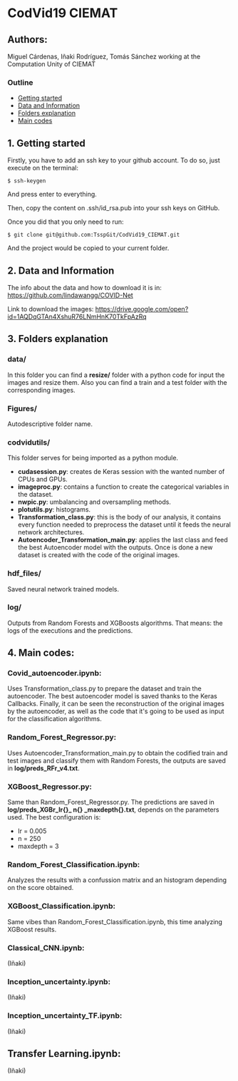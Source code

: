 # CodVid19 CIEMAT

## Authors: 
Miguel Cárdenas, Iñaki Rodríguez, Tomás Sánchez working at the Computation Unity of CIEMAT

### Outline
* [Getting started](#1-getting-started)
* [Data and Information](#2-data-and-information)
* [Folders explanation](#3-folders-explanation)
* [Main codes](#4-main-codes)

## 1. Getting started
Firstly, you have to add an ssh key to your github account. To do so, just execute on the terminal:
```
$ ssh-keygen
```
And press enter to everything.

Then, copy the content on .ssh/id_rsa.pub into your ssh keys on GitHub.

Once you did that you only need to run:
```
$ git clone git@github.com:TsspGit/CodVid19_CIEMAT.git
```
And the project would be copied to your current folder.

## 2. Data and Information
The info about the data and how to download it is in:
https://github.com/lindawangg/COVID-Net

Link to download the images:
https://drive.google.com/open?id=1AQDqGTAn4XshuR76LNmHnK70TkFpAzRq

## 3. Folders explanation
### data/
In this folder you can find a **resize/** folder with a python code for input the images and resize them. Also you can find a train and a test folder with the corresponding images.

### Figures/
Autodescriptive folder name.

### codvidutils/
This folder serves for being imported as a python module. 
- **cudasession.py**: creates de Keras session with the wanted number of CPUs and GPUs.
- **imageproc.py**: contains a function to create the categorical variables in the dataset.
- **nwpic.py**: umbalancing and oversampling methods.
- **plotutils.py**: histograms.
- **Transformation_class.py**: this is the body of our analysis, it contains every function needed to preprocess the dataset until it feeds the neural network architectures.
- **Autoencoder_Transformation_main.py**: applies the last class and feed the best Autoencoder model with the outputs. Once is done a new dataset is created with the code of the original images.

### hdf_files/
Saved neural network trained models.

### log/
Outputs from Random Forests and XGBoosts algorithms. That means: the logs of the executions and the predictions.

## 4. Main codes:
### Covid_autoencoder.ipynb:
Uses Transformation_class.py to prepare the dataset and train the autoencoder. The best autoencoder model is saved thanks to the Keras Callbacks. Finally, it can be seen the reconstruction of the original images by the autoencoder, as well as the code that it's going to be used as input for the classification algorithms.

### Random_Forest_Regressor.py:
Uses Autoencoder_Transformation_main.py to obtain the codified train and test images and classify them with Random Forests, the outputs are saved in **log/preds_RFr_v4.txt**.

### XGBoost_Regressor.py:
Same than Random_Forest_Regressor.py. The predictions are saved in **log/preds_XGBr_lr{}_ n{} _maxdepth{}.txt**, depends on the parameters used. The best configuration is:
- lr = 0.005
- n = 250
- maxdepth = 3

### Random_Forest_Classification.ipynb:
Analyzes the results with a confussion matrix and an histogram depending on the score obtained.

### XGBoost_Classification.ipynb:
Same vibes than Random_Forest_Classification.ipynb, this time analyzing XGBoost results.

### Classical_CNN.ipynb:
(Iñaki)

### Inception_uncertainty.ipynb:
(Iñaki)

### Inception_uncertainty_TF.ipynb:
(Iñaki)

## Transfer Learning.ipynb:
(Iñaki)
